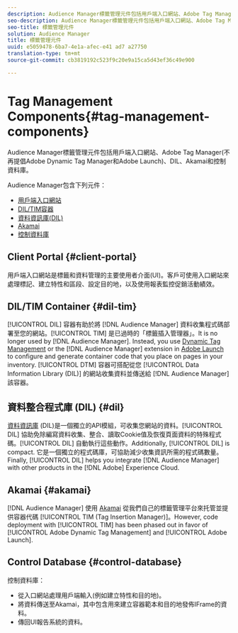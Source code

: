 ```yaml
---
description: Audience Manager標籤管理元件包括用戶端入口網站、Adobe Tag Manager(不再提倡Adobe Dynamic Tag Manager和Adobe Launch)、DIL、Akamai和控制資料庫。
seo-description: Audience Manager標籤管理元件包括用戶端入口網站、Adobe Tag Manager(不再提倡Adobe Dynamic Tag Manager和Adobe Launch)、DIL、Akamai和控制資料庫。
seo-title: 標籤管理元件
solution: Audience Manager
title: 標籤管理元件
uuid: e5059478-6ba7-4e1a-afec-e41 ad7 a27750
translation-type: tm+mt
source-git-commit: cb3819192c523f9c20e9a15ca5d43ef36c49e900

---
```



# Tag Management Components{#tag-management-components}

Audience Manager標籤管理元件包括用戶端入口網站、Adobe Tag Manager(不再提倡Adobe Dynamic Tag Manager和Adobe Launch)、DIL、Akamai和控制資料庫。

<!-- 

c_comptag.xml

 -->

Audience Manager包含下列元件：

* [用戶端入口網站](../../reference/system-components/components-tag-management.md#client-portal)
* [DIL/TIM容器](../../reference/system-components/components-tag-management.md#dil-tim)
* [資料資訊庫(DIL)](../../reference/system-components/components-tag-management.md#dil)
* [Akamai](../../reference/system-components/components-tag-management.md#akamai)
* [控制資料庫](../../reference/system-components/components-tag-management.md#control-database)

## Client Portal {#client-portal}

用戶端入口網站是標籤和資料管理的主要使用者介面(UI)。客戶可使用入口網站來處理標記、建立特性和區段、設定目的地，以及使用報表監控促銷活動績效。

## DIL/TIM Container {#dil-tim}

[!UICONTROL DIL] 容器有助於將 [!DNL Audience Manager] 資料收集程式碼部署至您的網站。[!UICONTROL TIM] 是已過時的「標籤插入管理器」。It is no longer used by [!DNL Audience Manager]. Instead, you use [Dynamic Tag Management](https://marketing.adobe.com/resources/help/en_US/dtm/) or the [!DNL Audience Manager] extension in [Adobe Launch](https://docs.adobelaunch.com/extension-reference/web/adobe-audience-manager-extension) to configure and generate container code that you place on pages in your inventory. [!UICONTROL DTM] 容器可搭配從您 [!UICONTROL Data Information Library (DIL)] 的網站收集資料並傳送給 [!DNL Audience Manager]該容器。

## 資料整合程式庫 (DIL) {#dil}

[資料資訊庫](../../dil/dil-overview.md) (DIL)是一個獨立的API模組，可收集您網站的資料。[!UICONTROL DIL] 協助免除編寫資料收集、整合、讀取Cookie值及恢復頁面資料的特殊程式碼。[!UICONTROL DIL] 自動執行這些動作。Additionally, [!UICONTROL DIL] is compact. 它是一個獨立的程式碼庫，可協助減少收集資訊所需的程式碼數量。Finally, [!UICONTROL DIL] helps you integrate [!DNL Audience Manager] with other products in the [!DNL Adobe] Experience Cloud.

## Akamai {#akamai}

[!DNL Audience Manager] 使用 [Akamai](https://www.akamai.com/html/about/index.html) 從我們自己的標籤管理平台來托管並提供容器代碼 [!UICONTROL TIM (Tag Insertion Manager)]。However, code deployment with [!UICONTROL TIM] has been phased out in favor of [!UICONTROL Adobe Dynamic Tag Management] and [!UICONTROL Adobe Launch].

## Control Database {#control-database}

控制資料庫：

* 從入口網站處理用戶端輸入(例如建立特性和目的地)。
* 將資料傳送至Akamai，其中包含用來建立容器範本和目的地發佈IFrame的資料。
* 傳回UI報告系統的資料。


